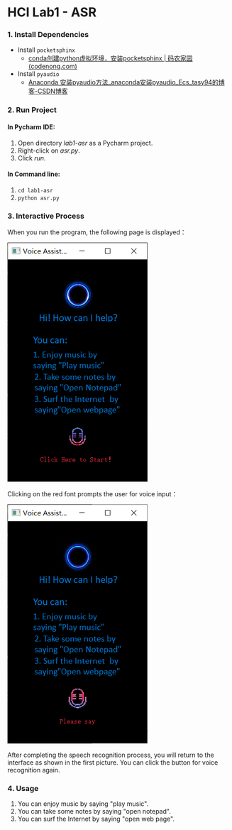 # HCI Lab1 - ASR

### 1. Install Dependencies

- Install `pocketsphinx`
  - [conda创建python虚拟环境，安装pocketsphinx | 码农家园 (codenong.com)](https://www.codenong.com/jsc960fad3783f/)
- Install `pyaudio`
  - [Anaconda 安装pyaudio方法_anaconda安装pyaudio_Ecs_tasy94的博客-CSDN博客](https://blog.csdn.net/Ecstasy94/article/details/109690343)

### 2. Run Project

#### In Pycharm IDE:

1. Open directory *lab1-asr* as a Pycharm project.
2. Right-click on *asr.py*.
3. Click *run*.

#### In Command line:

1. `cd lab1-asr`
2. `python asr.py`

### 3. Interactive Process

When you run the program, the following page is displayed：

![image-20230411200132690](README.assets/image-20230411200132690.png)

Clicking on the red font prompts the user for voice input：

![image-20230411200237310](README.assets/image-20230411200237310.png)

After completing the speech recognition process, you will return to the interface as shown in the first picture. You can click the button for voice recognition again.

### 4. Usage

1. You can enjoy music by saying "play music".
2. You can take some notes by saying "open notepad".
3. You can surf the Internet by saying "open web page".